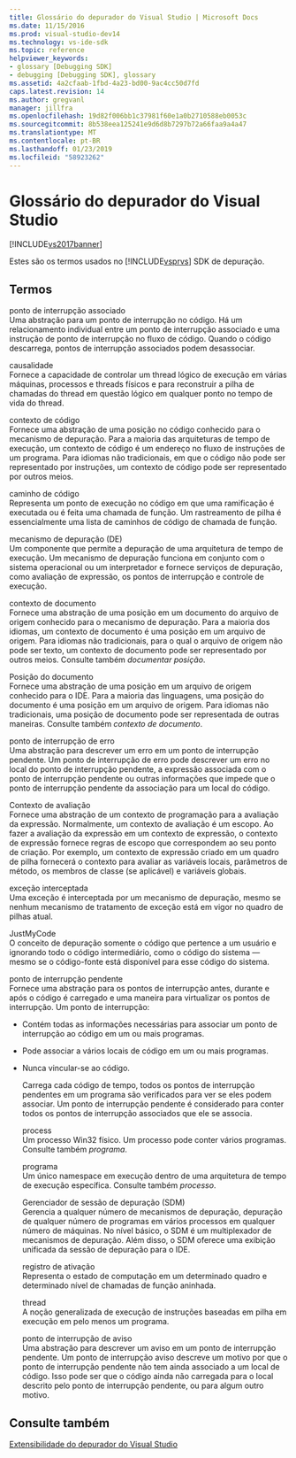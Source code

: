 ```yaml
---
title: Glossário do depurador do Visual Studio | Microsoft Docs
ms.date: 11/15/2016
ms.prod: visual-studio-dev14
ms.technology: vs-ide-sdk
ms.topic: reference
helpviewer_keywords:
- glossary [Debugging SDK]
- debugging [Debugging SDK], glossary
ms.assetid: 4a2cfaab-1fbd-4a23-bd00-9ac4cc50d7fd
caps.latest.revision: 14
ms.author: gregvanl
manager: jillfra
ms.openlocfilehash: 19d82f006bb1c37981f60e1a0b2710588eb0053c
ms.sourcegitcommit: 8b538eea125241e9d6d8b7297b72a66faa9a4a47
ms.translationtype: MT
ms.contentlocale: pt-BR
ms.lasthandoff: 01/23/2019
ms.locfileid: "58923262"
---
```

# <a name="visual-studio-debugger-glossary"></a>Glossário do depurador do Visual Studio
[!INCLUDE[vs2017banner](../../../includes/vs2017banner.md)]

Estes são os termos usados no [!INCLUDE[vsprvs](../../../includes/vsprvs-md.md)] SDK de depuração.  
  
## <a name="terms"></a>Termos  
 ponto de interrupção associado  
 Uma abstração para um ponto de interrupção no código. Há um relacionamento individual entre um ponto de interrupção associado e uma instrução de ponto de interrupção no fluxo de código. Quando o código descarrega, pontos de interrupção associados podem desassociar.  
  
 causalidade  
 Fornece a capacidade de controlar um thread lógico de execução em várias máquinas, processos e threads físicos e para reconstruir a pilha de chamadas do thread em questão lógico em qualquer ponto no tempo de vida do thread.  
  
 contexto de código  
 Fornece uma abstração de uma posição no código conhecido para o mecanismo de depuração. Para a maioria das arquiteturas de tempo de execução, um contexto de código é um endereço no fluxo de instruções de um programa. Para idiomas não tradicionais, em que o código não pode ser representado por instruções, um contexto de código pode ser representado por outros meios.  
  
 caminho de código  
 Representa um ponto de execução no código em que uma ramificação é executada ou é feita uma chamada de função. Um rastreamento de pilha é essencialmente uma lista de caminhos de código de chamada de função.  
  
 mecanismo de depuração (DE)  
 Um componente que permite a depuração de uma arquitetura de tempo de execução. Um mecanismo de depuração funciona em conjunto com o sistema operacional ou um interpretador e fornece serviços de depuração, como avaliação de expressão, os pontos de interrupção e controle de execução.  
  
 contexto de documento  
 Fornece uma abstração de uma posição em um documento do arquivo de origem conhecido para o mecanismo de depuração. Para a maioria dos idiomas, um contexto de documento é uma posição em um arquivo de origem. Para idiomas não tradicionais, para o qual o arquivo de origem não pode ser texto, um contexto de documento pode ser representado por outros meios. Consulte também *documentar posição*.  
  
 Posição do documento  
 Fornece uma abstração de uma posição em um arquivo de origem conhecido para o IDE. Para a maioria das linguagens, uma posição do documento é uma posição em um arquivo de origem. Para idiomas não tradicionais, uma posição de documento pode ser representada de outras maneiras. Consulte também *contexto de documento*.  
  
 ponto de interrupção de erro  
 Uma abstração para descrever um erro em um ponto de interrupção pendente. Um ponto de interrupção de erro pode descrever um erro no local do ponto de interrupção pendente, a expressão associada com o ponto de interrupção pendente ou outras informações que impede que o ponto de interrupção pendente da associação para um local do código.  
  
 Contexto de avaliação  
 Fornece uma abstração de um contexto de programação para a avaliação da expressão. Normalmente, um contexto de avaliação é um escopo. Ao fazer a avaliação da expressão em um contexto de expressão, o contexto de expressão fornece regras de escopo que correspondem ao seu ponto de criação. Por exemplo, um contexto de expressão criado em um quadro de pilha fornecerá o contexto para avaliar as variáveis locais, parâmetros de método, os membros de classe (se aplicável) e variáveis globais.  
  
 exceção interceptada  
 Uma exceção é interceptada por um mecanismo de depuração, mesmo se nenhum mecanismo de tratamento de exceção está em vigor no quadro de pilhas atual.  
  
 JustMyCode  
 O conceito de depuração somente o código que pertence a um usuário e ignorando todo o código intermediário, como o código do sistema — mesmo se o código-fonte está disponível para esse código do sistema.  
  
 ponto de interrupção pendente  
 Fornece uma abstração para os pontos de interrupção antes, durante e após o código é carregado e uma maneira para virtualizar os pontos de interrupção. Um ponto de interrupção:  
  
- Contém todas as informações necessárias para associar um ponto de interrupção ao código em um ou mais programas.  
  
- Pode associar a vários locais de código em um ou mais programas.  
  
- Nunca vincular-se ao código.  
  
  Carrega cada código de tempo, todos os pontos de interrupção pendentes em um programa são verificados para ver se eles podem associar. Um ponto de interrupção pendente é considerado para conter todos os pontos de interrupção associados que ele se associa.  
  
  process  
  Um processo Win32 físico. Um processo pode conter vários programas. Consulte também *programa*.  
  
  programa  
  Um único namespace em execução dentro de uma arquitetura de tempo de execução específica. Consulte também *processo*.  
  
  Gerenciador de sessão de depuração (SDM)  
  Gerencia a qualquer número de mecanismos de depuração, depuração de qualquer número de programas em vários processos em qualquer número de máquinas. No nível básico, o SDM é um multiplexador de mecanismos de depuração. Além disso, o SDM oferece uma exibição unificada da sessão de depuração para o IDE.  
  
  registro de ativação  
  Representa o estado de computação em um determinado quadro e determinado nível de chamadas de função aninhada.  
  
  thread  
  A noção generalizada de execução de instruções baseadas em pilha em execução em pelo menos um programa.  
  
  ponto de interrupção de aviso  
  Uma abstração para descrever um aviso em um ponto de interrupção pendente. Um ponto de interrupção aviso descreve um motivo por que o ponto de interrupção pendente não tem ainda associado a um local de código. Isso pode ser que o código ainda não carregada para o local descrito pelo ponto de interrupção pendente, ou para algum outro motivo.  
  
## <a name="see-also"></a>Consulte também  
 [Extensibilidade do depurador do Visual Studio](../../../extensibility/debugger/visual-studio-debugger-extensibility.md)
